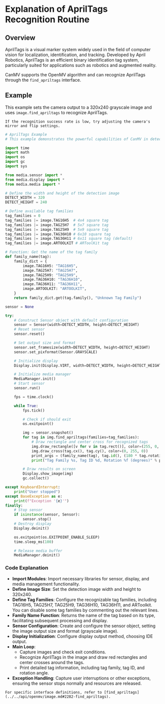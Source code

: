 # Explanation of AprilTags Recognition Routine

## Overview

AprilTags is a visual marker system widely used in the field of computer vision for localization, identification, and tracking. Developed by April Robotics, AprilTags is an efficient binary identification tag system, particularly suited for applications such as robotics and augmented reality.

CanMV supports the OpenMV algorithm and can recognize AprilTags through the `find_apriltags` interface.

## Example

This example sets the camera output to a 320x240 grayscale image and uses `image.find_apriltags` to recognize AprilTags.

```{tip}
If the recognition success rate is low, try adjusting the camera's mirror and flip settings.
```

```python
# AprilTags Example
# This example demonstrates the powerful capabilities of CanMV in detecting April Tags.

import time
import math
import os
import gc
import sys

from media.sensor import *
from media.display import *
from media.media import *

# Define the width and height of the detection image
DETECT_WIDTH = 320
DETECT_HEIGHT = 240

# Define available tag families
tag_families = 0
tag_families |= image.TAG16H5  # 4x4 square tag
tag_families |= image.TAG25H7  # 5x7 square tag
tag_families |= image.TAG25H9  # 5x9 square tag
tag_families |= image.TAG36H10 # 6x10 square tag
tag_families |= image.TAG36H11 # 6x11 square tag (default)
tag_families |= image.ARTOOLKIT # ARToolKit tag

# Function: Get the name of the tag family
def family_name(tag):
    family_dict = {
        image.TAG16H5: "TAG16H5",
        image.TAG25H7: "TAG25H7",
        image.TAG25H9: "TAG25H9",
        image.TAG36H10: "TAG36H10",
        image.TAG36H11: "TAG36H11",
        image.ARTOOLKIT: "ARTOOLKIT",
    }
    return family_dict.get(tag.family(), "Unknown Tag Family")

sensor = None

try:
    # Construct Sensor object with default configuration
    sensor = Sensor(width=DETECT_WIDTH, height=DETECT_HEIGHT)
    # Reset sensor
    sensor.reset()

    # Set output size and format
    sensor.set_framesize(width=DETECT_WIDTH, height=DETECT_HEIGHT)
    sensor.set_pixformat(Sensor.GRAYSCALE)

    # Initialize display
    Display.init(Display.VIRT, width=DETECT_WIDTH, height=DETECT_HEIGHT, fps=100)

    # Initialize media manager
    MediaManager.init()
    # Start sensor
    sensor.run()

    fps = time.clock()

    while True:
        fps.tick()

        # Check if should exit
        os.exitpoint()

        img = sensor.snapshot()
        for tag in img.find_apriltags(families=tag_families):
            # Draw rectangle and center cross for recognized tags
            img.draw_rectangle([v for v in tag.rect()], color=(255, 0, 0))
            img.draw_cross(tag.cx(), tag.cy(), color=(0, 255, 0))
            print_args = (family_name(tag), tag.id(), (180 * tag.rotation()) / math.pi)
            print("Tag Family %s, Tag ID %d, Rotation %f (degrees)" % print_args)

        # Draw results on screen
        Display.show_image(img)
        gc.collect()

except KeyboardInterrupt:
    print("User stopped")
except BaseException as e:
    print(f"Exception '{e}'")
finally:
    # Stop sensor
    if isinstance(sensor, Sensor):
        sensor.stop()
    # Destroy display
    Display.deinit()

    os.exitpoint(os.EXITPOINT_ENABLE_SLEEP)
    time.sleep_ms(100)

    # Release media buffer
    MediaManager.deinit()
```

### Code Explanation

- **Import Modules**: Import necessary libraries for sensor, display, and media management functionality.
- **Define Image Size**: Set the detection image width and height to 320x240.
- **Define Tag Families**: Configure the recognizable tag families, including TAG16H5, TAG25H7, TAG25H9, TAG36H10, TAG36H11, and ARToolkit. You can disable some tag families by commenting out the relevant lines.
- **Family Name Function**: Returns the name of the tag based on its type, facilitating subsequent processing and display.
- **Sensor Configuration**: Create and configure the sensor object, setting the image output size and format (grayscale image).
- **Display Initialization**: Configure display output method, choosing IDE output.
- **Main Loop**:
  - Capture images and check exit conditions.
  - Recognize AprilTags in the image and draw red rectangles and center crosses around the tags.
  - Print detailed tag information, including tag family, tag ID, and rotation angle.
- **Exception Handling**: Capture user interruptions or other exceptions, ensuring the sensor stops normally and resources are released.

```{admonition} Tip
For specific interface definitions, refer to [find_apriltags](../../api/openmv/image.md#2282-find_apriltags).
```
